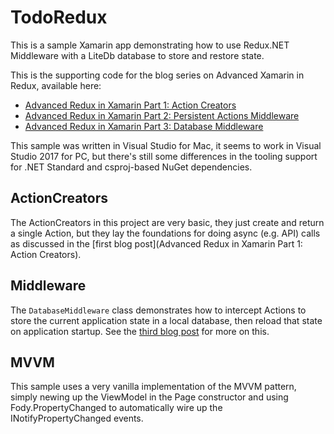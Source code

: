 # TodoRedux

This is a sample Xamarin app demonstrating how to use Redux.NET Middleware with a LiteDb database to store and restore state.

This is the supporting code for the blog series on Advanced Xamarin in Redux, available here:

* [Advanced Redux in Xamarin Part 1: Action Creators](http://phdesign.com.au/programming/advanced-redux-in-xamarin-part1-action-creators/)
* [Advanced Redux in Xamarin Part 2: Persistent Actions Middleware](http://phdesign.com.au/programming/advanced-redux-in-xamarin-part2-persistent-actions-middleware/)
* [Advanced Redux in Xamarin Part 3: Database Middleware](http://phdesign.com.au/programming/advanced-redux-in-xamarin-part3-database-middleware/)

This sample was written in Visual Studio for Mac, it seems to work in Visual Studio 2017 for PC, but there's still some differences in the tooling support for .NET Standard and csproj-based NuGet dependencies.

## ActionCreators

The ActionCreators in this project are very basic, they just create and return a single Action, but they lay the foundations for doing async (e.g. API) calls as discussed in the [first blog post](Advanced Redux in Xamarin Part 1: Action Creators).

## Middleware

The `DatabaseMiddleware` class demonstrates how to intercept Actions to store the current application state in a local database, then reload that state on application startup. See the [third blog post](http://phdesign.com.au/programming/advanced-redux-in-xamarin-part3-database-middleware/) for more on this.

## MVVM

This sample uses a very vanilla implementation of the MVVM pattern, simply newing up the ViewModel in the Page constructor and using Fody.PropertyChanged to automatically wire up the INotifyPropertyChanged events.